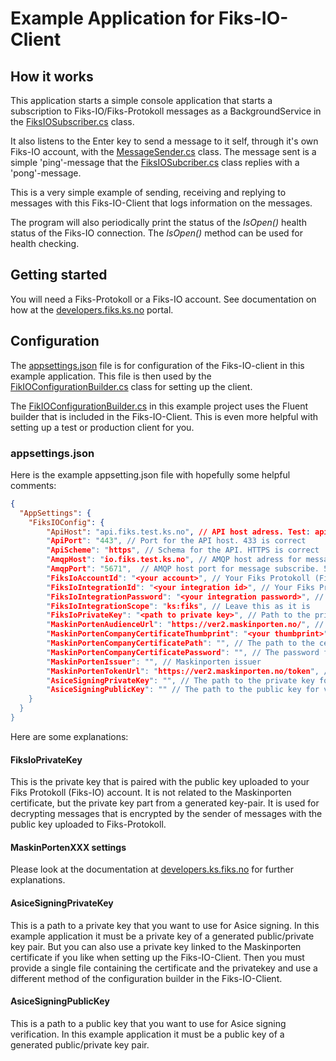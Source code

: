 # Example Application for Fiks-IO-Client

## How it works

This application starts a simple console application that starts a subscription to Fiks-IO/Fiks-Protokoll messages as a BackgroundService in the [FiksIOSubscriber.cs](FiksIO/FiksIOSubscriber.cs) class.

It also listens to the Enter key to send a message to it self, through it's own Fiks-IO account, with the [MessageSender.cs](FiksIO/MessageSender.cs) class. The message sent is a simple 'ping'-message that the [FiksIOSubcriber.cs](FiksIO/FiksIOSubscriber.cs) class replies with a 'pong'-message.

This is a very simple example of sending, receiving and replying to messages with this Fiks-IO-Client that logs information on the messages.

The program will also periodically print the status of the _IsOpen()_ health status of the Fiks-IO connection. The _IsOpen()_ method can be used for health checking. 

## Getting started

You will need a Fiks-Protokoll or a Fiks-IO account. See documentation on how at the [developers.fiks.ks.no](https://developers.fiks.ks.no/tjenester/fiksprotokoll/#hvordan-komme-i-gang-med-fiks-protokoll) portal.

## Configuration

The [appsettings.json](appsettings.json) file is for configuration of the Fiks-IO-client in this example application.
This file is then used by the [FikIOConfigurationBuilder.cs](FiksIO/FiksIOConfigurationBuilder.cs) class for setting up the client.

The [FikIOConfigurationBuilder.cs](FiksIO/FiksIOConfigurationBuilder.cs) in this example project uses the Fluent builder that is included in the Fiks-IO-Client. 
This is even more helpful with setting up a test or production client for you.

### appsettings.json
Here is the example appsetting.json file with hopefully some helpful comments:

```json
{
  "AppSettings": {
    "FiksIOConfig": {
        "ApiHost": "api.fiks.test.ks.no", // API host adress. Test: api.fiks.test.ks.no", Prod: "api.fiks.ks.no"
        "ApiPort": "443", // Port for the API host. 433 is correct
        "ApiScheme": "https", // Schema for the API. HTTPS is correct
        "AmqpHost": "io.fiks.test.ks.no", // AMQP host adress for message subscribe. Test: "io.fiks.test.ks.no", Prod: "io.fiks.ks.no" 
        "AmqpPort": "5671",  // AMQP host port for message subscribe. 5671 is correct
        "FiksIoAccountId": "<your account>", // Your Fiks Protokoll (Fiks-IO) account id
        "FiksIoIntegrationId": "<your integration id>", // Your Fiks Protokoll (Fiks-IO) integration id
        "FiksIoIntegrationPassword": "<your integration password>", // Your Fiks Protokoll (Fiks-IO) integration password
        "FiksIoIntegrationScope": "ks:fiks", // Leave this as it is
        "FiksIoPrivateKey": "<path to private key>", // Path to the private key that is paired with the public key uploaded to your Fiks Protokoll (Fiks-IO) account
        "MaskinPortenAudienceUrl": "https://ver2.maskinporten.no/", // Maskinporten Audience url. This is correct and leave it as it is
        "MaskinPortenCompanyCertificateThumbprint": "<your thumbprint>", // The thumbprint for the certificate used with Maskinporten
        "MaskinPortenCompanyCertificatePath": "", // The path to the certificate used with Maskinporten
        "MaskinPortenCompanyCertificatePassword": "", // The password for the certificate used with Maskinporten
        "MaskinPortenIssuer": "", // Maskinporten issuer
        "MaskinPortenTokenUrl": "https://ver2.maskinporten.no/token", // Token url for Maskinporten. Leave this as it is.
        "AsiceSigningPrivateKey": "", // The path to the private key for AsiceSigning of the payloads.
        "AsiceSigningPublicKey": "" // The path to the public key for verification of AsiceSigning of the payloads.
    }
  }
}
```

Here are some explanations:

#### FiksIoPrivateKey
This is the private key that is paired with the public key uploaded to your Fiks Protokoll (Fiks-IO) account.
It is not related to the Maskinporten certificate, but the private key part from a generated key-pair. It is used for decrypting messages that is encrypted by the sender of messages with the public key uploaded to Fiks-Protokoll.

#### MaskinPortenXXX settings
Please look at the documentation at [developers.ks.fiks.no](https://developers.fiks.ks.no/felles/difiidportenklient/) for further explanations.

#### AsiceSigningPrivateKey
This is a path to a private key that you want to use for Asice signing. In this example application it must be a private key of a generated public/private key pair.
But you can also use a private key linked to the Maskinporten certificate if you like when setting up the Fiks-IO-Client. Then you must provide a single file containing the certificate and the privatekey and use a different method of the configuration builder in the Fiks-IO-Client.

#### AsiceSigningPublicKey
This is a path to a public key that you want to use for Asice signing verification. In this example application it must be a public key of a generated public/private key pair.


